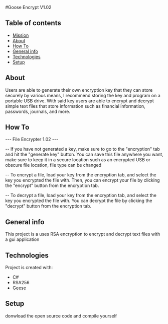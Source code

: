 #Goose Encrypt V1.02

## Table of contents
* [Mission](#mission)
* [About](#about)
* [How To](#how-to)
* [General info](#general-info)
* [Technologies](#technologies)
* [Setup](#setup)

## About
Users are able to generate their own encryption key that they can store securely by various means, I recommend storing the key and program on a portable USB drive. With said key users are able to encrypt and decrypt simple text files that store information such as financial information, passwords, journals, and more.

## How To
--- File Encrypter 1.02 ---

-- If you have not generated a key, make sure to go to the "encryption" tab and hit the "generate key" button.
        You can save this file anywhere you want, make sure to keep it in a secure location such as an encrypted USB or obscure file location, file type can be changed 

-- To encrypt a file, load your key from the encryption tab, and select the key you encrypted the file with.
        Then, you can encrypt your file by clicking the "encrypt" button from the encryption tab. 

-- To decrypt a file, load your key from the encryption tab, and select the key you encrypted the file with.
        You can decrypt the file by clicking the "decrypt" button from the encryption tab.

## General info
This project is a uses RSA encryption to encrypt and decrypt text files with a gui application
	
## Technologies
Project is created with:
* C#
* RSA256
* Geese
	
## Setup
donwload the open source code and compile yourself
